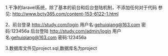 1.干净的laravel系统，除了基本的前台和后台登陆机制，不添加任何对于代码
参见:
http://www.bcty365.com/content-153-6122-1.html

2、前台登录 
http://study.com/login  用户名:gehuiqiang@163.com 密码:123456a
后台登陆
http://study.com/admin/login  用户名:gehuiqiang@163.com 密码:123456a

3.数据库文件见project.sql,数据库名为project